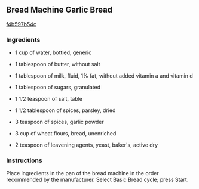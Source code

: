 ## Bread Machine Garlic Bread

[f4b597b54c](http://www.food.com/recipe/bread-machine-garlic-bread-107933)

### Ingredients

 - 1 cup of water, bottled, generic

 - 1 tablespoon of butter, without salt

 - 1 tablespoon of milk, fluid, 1% fat, without added vitamin a and vitamin d

 - 1 tablespoon of sugars, granulated

 - 1 1/2 teaspoon of salt, table

 - 1 1/2 tablespoon of spices, parsley, dried

 - 3 teaspoon of spices, garlic powder

 - 3 cup of wheat flours, bread, unenriched

 - 2 teaspoon of leavening agents, yeast, baker's, active dry

### Instructions

Place ingredients in the pan of the bread machine in the order recommended by the manufacturer. Select Basic Bread cycle; press Start.